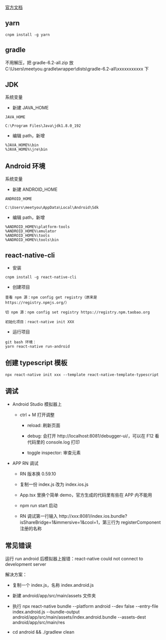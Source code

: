 [官方文档](https://reactnative.cn/docs/getting-started)

## yarn

```
cnpm install -g yarn
```

## gradle

不用解压，把 gradle-6.2-all.zip 放 C:\Users\meetyou\.gradle\wrapper\dists\gradle-6.2-all\xxxxxxxxxxx 下

## JDK

系统变量

- 新建 JAVA_HOME

```
JAVA_HOME

C:\Program Files\Java\jdk1.8.0_192
```

- 编辑 path，新增

```
%JAVA_HOME%\bin
%JAVA_HOME%\jre\bin
```

## Android 环境

系统变量

- 新建 ANDROID_HOME

```
ANDROID_HOME

C:\Users\meetyou\AppData\Local\Android\Sdk
```

- 编辑 path，新增

```
%ANDROID_HOME%\platform-tools
%ANDROID_HOME%\emulator
%ANDROID_HOME%\tools
%ANDROID_HOME%\tools\bin
```

## react-native-cli

- 安装

```
cnpm install -g react-native-cli
```

- 创建项目

```
查看 npm 源：npm config get registry（原来是 https://registry.npmjs.org/）

切 npm 源：npm config set registry https://registry.npm.taobao.org

初始化项目：react-native init XXX
```

- 运行项目

```
git bash 环境：
yarn react-native run-android
```

## 创建 typescript 模板

```tsx
npx react-native init xxx --template react-native-template-typescript
```

## 调试

- Android Studio 模拟器上

    - ctrl + M 打开调整

        - reload: 刷新页面

        - debug: 会打开 http://localhost:8081/debugger-ui/，可以在 F12 看代码里的 console.log 打印

        - toggle inspector: 审查元素

- APP RN 调试

    - RN 版本换 0.59.10

    - 复制一份 index.js 改为 index.ios.js

    - App.tsx 里换个简单 demo，官方生成的代码里有些在 APP 内不能用

    - npm run start 启动

    - RN 调试第一行输入 http://xxx:8081/index.ios.bundle?isShareBridge=1&immersive=1&cool=1，第三行为 registerComponent 注册的名称

## 常见错误

运行 run android 后模拟器上报错：react-native could not connect to development server

解决方案：

- 复制一个 index.js，名称 index.android.js

- 新建 android/app/src/main/assets 文件夹

- 执行 npx react-native bundle --platform android --dev false --entry-file index.android.js --bundle-output android/app/src/main/assets/index.android.bundle --assets-dest android/app/src/main/res

- cd android && ./gradlew clean
